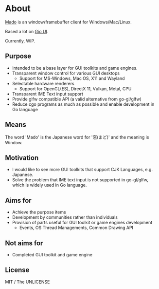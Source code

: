 # About

[Mado](https://github.com/kanryu/mado) is an window/framebuffer client for Windows/Mac/Linux.

Based a lot on [Gio UI](https://github.com/gioui/gio).

Currently, WIP.

## Purpose

- Intended to be a base layer for GUI toolkits and game engines.
- Transparent window control for various GUI desktops
  - Support for MS-Windows, Mac OS, X11 and Wayland
- Selectable hardware renderers
  - Support for OpenGL(ES), DirectX 11, Vulkan, Metal, CPU
- Transparent IME Text input support
- Provide glfw compatible API (a valid alternative from go-gl/glfw)
- Reduce cgo programs as much as possible and enable development in Go language

## Means

The word 'Mado' is the Japanese word for '窓(まど)' and the meaning is Window.

## Motivation

- I would like to see more GUI toolkits that support CJK Languages, e.g. Japanese.
- Solve the problem that IME text input is not supported in go-gl/glfw, which is widely used in Go language.

## Aims for

- Achieve the purpose items
- Development by communities rather than individuals
- Provision of parts useful for GUI toolkit or game engines development 
  - Events, OS Thread Managements, Common Drawing API

## Not aims for

- Completed GUI toolkit and game engine

## License

MIT / The UNLICENSE


